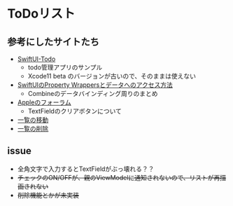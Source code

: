 # ToDoリスト

## 参考にしたサイトたち

* [SwiftUI-Todo](https://github.com/sgr-ksmt/SwiftUI-Todo)
    * todo管理アプリのサンプル
    * Xcode11 beta のバージョンが古いので、そのままは使えない
* [SwiftUIのProperty Wrappersとデータへのアクセス方法](https://qiita.com/shiz/items/6eaf87fa79499623306a)
    * Combineのデータバインディング周りのまとめ
* [Appleのフォーラム](https://forums.developer.apple.com/thread/121162)
    * TextFieldのクリアボタンについて
* [一覧の移動](https://www.hackingwithswift.com/quick-start/swiftui/how-to-let-users-move-rows-in-a-list)
* [一覧の削除](https://www.hackingwithswift.com/quick-start/swiftui/how-to-enable-editing-on-a-list-using-editbutton)

## issue

* 全角文字で入力するとTextFieldがぶっ壊れる？？
* <del>チェックのON/OFFが、親のViewModelに通知されないので、リストが再描画されない</del>
* <del>削除機能とかが未実装</del>

